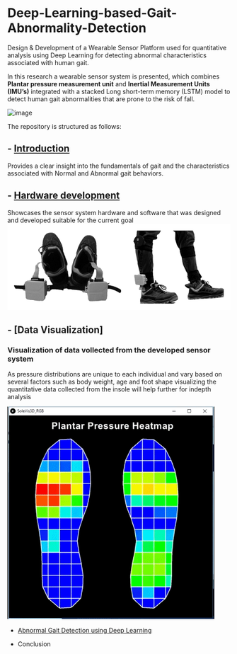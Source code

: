 # Deep-Learning-based-Gait-Abnormality-Detection

Design & Development of a Wearable Sensor Platform used for quantitative analysis using Deep Learning for detecting abnormal characteristics associated with human gait.  

In this research a wearable sensor system is presented, which combines **Plantar pressure measurement unit** and **Inertial Measurement Units (IMU’s)** integrated with a stacked Long short-term memory (LSTM) model to detect human gait abnormalities that are prone to the risk of fall.

![image](assests/cover_pic.png)

The repository is structured as follows:
## - [Introduction](Introduction)

Provides a clear insight into the fundamentals of gait and the characteristics associated with Normal and Abnormal gait behaviors.

## - [Hardware development](Hardware_development)

Showcases the sensor system hardware and software that was designed and developed suitable for the current goal
![image](assests/insole_gray.png)


## - [Data Visualization]

### Visualization of data vollected from the developed sensor system

As pressure distributions are unique to each individual and vary based on several factors such as body weight, age and foot shape visualizing the quantitative data collected from the insole will help further for indepth analysis

![image](assests/sole.gif)


- [Abnormal Gait Detection using Deep Learning](src)


- Conclusion
